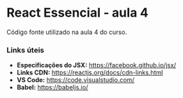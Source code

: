 # React Essencial - aula 4

Código fonte utilizado na aula 4 do curso.

### Links úteis

- **Especificações do JSX:** https://facebook.github.io/jsx/
- **Links CDN:** https://reactjs.org/docs/cdn-links.html
- **VS Code:** https://code.visualstudio.com/
- **Babel:** https://babeljs.io/
